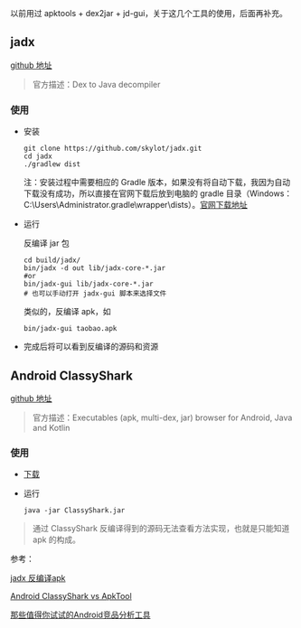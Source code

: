 以前用过 apktools + dex2jar + jd-gui，关于这几个工具的使用，后面再补充。







## jadx

[github 地址](https://github.com/skylot/jadx)

> 官方描述：Dex to Java decompiler

### 使用

+ 安装

  ```shell
  git clone https://github.com/skylot/jadx.git
  cd jadx
  ./gradlew dist
  ```

  注：安装过程中需要相应的 Gradle 版本，如果没有将自动下载，我因为自动下载没有成功，所以直接在官网下载后放到电脑的 gradle 目录（Windows：C:\Users\Administrator\.gradle\wrapper\dists）。[官网下载地址](https://gradle.org/releases/)

+ 运行

  反编译 jar 包

  ```shell
  cd build/jadx/
  bin/jadx -d out lib/jadx-core-*.jar
  #or
  bin/jadx-gui lib/jadx-core-*.jar
  # 也可以手动打开 jadx-gui 脚本来选择文件
  ```

  类似的，反编译 apk，如

  `bin/jadx-gui taobao.apk`

+ 完成后将可以看到反编译的源码和资源



## Android ClassyShark

[github 地址](https://github.com/google/android-classyshark)

> 官方描述：Executables (apk, multi-dex, jar) browser for Android, Java and Kotlin

### 使用

+ [下载](https://github.com/google/android-classyshark/releases)

+ 运行

  ```shell
  java -jar ClassyShark.jar
  ```


> 通过 ClassyShark 反编译得到的源码无法查看方法实现，也就是只能知道 apk 的构成。

参考：

[jadx 反编译apk](http://blog.csdn.net/sp6645597/article/details/51319413)

[Android ClassyShark vs ApkTool](http://blog.csdn.net/sp6645597/article/details/51301663)

[那些值得你试试的Android竞品分析工具](http://geek.csdn.net/news/detail/86457)







